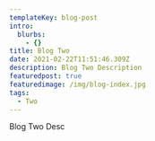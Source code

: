 ```yaml
---
templateKey: blog-post
intro:
  blurbs:
    - {}
title: Blog Two
date: 2021-02-22T11:51:46.309Z
description: Blog Two Description
featuredpost: true
featuredimage: /img/blog-index.jpg
tags:
  - Two
---
```

Blog  Two Desc